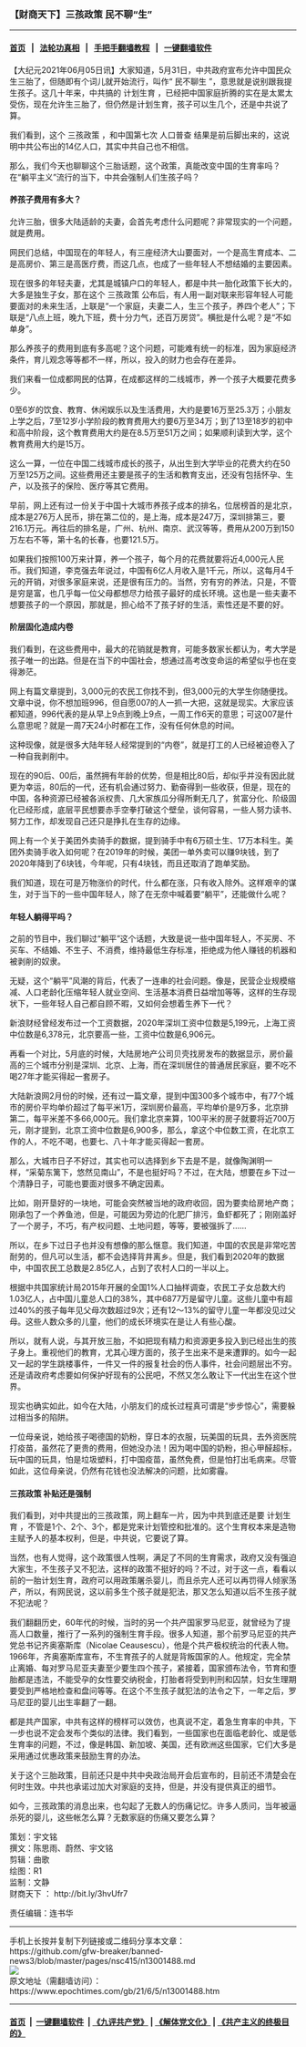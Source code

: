 ### 【财商天下】三孩政策 民不聊“生”
------------------------

#### [首页](https://github.com/gfw-breaker/banned-news3/blob/master/README.md) &nbsp;&nbsp;|&nbsp;&nbsp; [法轮功真相](https://github.com/begood0513/basic/blob/master/README.md)  &nbsp;&nbsp;|&nbsp;&nbsp; [手把手翻墙教程](https://github.com/gfw-breaker/guides/wiki)  &nbsp;&nbsp;|&nbsp;&nbsp; [一键翻墙软件](https://github.com/gfw-breaker/nogfw/blob/master/README.md)  



<div><p>
 【大纪元2021年06月05日讯】大家知道，5月31日，中共政府宣布允许中国民众生三胎了，但随即有个词儿就开始流行，叫作“
 <ok href="https://www.epochtimes.com/gb/tag/%E6%B0%91%E4%B8%8D%E8%81%8A%E7%94%9F.html">
  民不聊生
 </ok>
 ”，意思就是说别跟我提生孩子。这几十年来，中共搞的
 <ok href="https://www.epochtimes.com/gb/tag/%E8%AE%A1%E5%88%92%E7%94%9F%E8%82%B2.html">
  计划生育
 </ok>
 ，已经把中国家庭折腾的实在是太累太受伤，现在允许生三胎了，但仍然是计划生育，孩子可以生几个，还是中共说了算。
</p>
<p>
 我们看到，这个
 <ok href="https://www.epochtimes.com/gb/tag/%E4%B8%89%E5%AD%A9%E6%94%BF%E7%AD%96.html">
  三孩政策
 </ok>
 ，和中国第七次
 <ok href="https://www.epochtimes.com/gb/tag/%E4%BA%BA%E5%8F%A3%E6%99%AE%E6%9F%A5.html">
  人口普查
 </ok>
 结果是前后脚出来的，这说明中共公布出的14亿人口，其实中共自己也不相信。
</p>
<p>
 那么，我们今天也聊聊这个三胎话题，这个政策，真能改变中国的生育率吗？在“躺平主义”流行的当下，中共会强制人们生孩子吗？
</p>
<p>
</p>
<h4>
 养孩子费用有多大？
</h4>
<p>
 允许三胎，很多大陆适龄的夫妻，会首先考虑什么问题呢？非常现实的一个问题，就是费用。
</p>
<p>
 网民们总结，中国现在的年轻人，有三座经济大山要面对，一个是高生育成本、二是高房价、第三是高医疗费，而这几点，也成了一些年轻人不想结婚的主要因素。
</p>
<p>
 现在很多的年轻夫妻，尤其是城镇户口的年轻人，都是中共一胎化政策下长大的，大多是独生子女，那在这个
 <ok href="https://www.epochtimes.com/gb/tag/%E4%B8%89%E5%AD%A9%E6%94%BF%E7%AD%96.html">
  三孩政策
 </ok>
 公布后，有人用一副对联来形容年轻人可能要面对的未来生活，上联是“一个家庭，夫妻二人，生三个孩子，养四个老人”；下联是“八点上班，晚九下班，费十分力气，还百万房贷”。横批是什么呢？是“不如单身”。
</p>
<p>
 那么养孩子的费用到底有多高呢？这个问题，可能难有统一的标准，因为家庭经济条件，育儿观念等等都不一样，所以，投入的财力也会存在差异。
</p>
<p>
 我们来看一位成都网民的估算，在成都这样的二线城市，养一个孩子大概要花费多少。
</p>
<p>
 0至6岁的饮食、教育、休闲娱乐以及生活费用，大约是要16万至25.3万；小朋友上学之后，7至12岁小学阶段的教育费用大约要6万至34万；到了13至18岁的初中和高中阶段，这个教育费用大约是在8.5万至51万之间；如果顺利读到大学，这个教育费用大约是15万。
</p>
<p>
 这么一算，一位在中国二线城市成长的孩子，从出生到大学毕业的花费大约在50万至125万之间。这些费用还主要是孩子的生活和教育支出，还没有包括怀孕、生产，以及孩子的保险、医疗等其它费用。
</p>
<p>
 早前，网上还有过一份关于中国十大城市养孩子成本的排名，位居榜首的是北京，成本是276万人民币，排在第二位的，是上海，成本是247万，深圳排第三，要216.1万元。再往后的排名是，广州、杭州、南京、武汉等等，费用从200万到150万左右不等，第十名的长春，也要121.5万。
</p>
<p>
 如果我们按照100万来计算，养一个孩子，每个月的花费就要将近4,000元人民币。我们知道，李克强去年说过，中国有6亿人月收入是1千元，所以，这每月4千元的开销，对很多家庭来说，还是很有压力的。当然，穷有穷的养法，只是，不管是穷是富，也几乎每一位父母都想尽力给孩子最好的成长环境。这也是一些夫妻不想要孩子的一个原因，那就是，担心给不了孩子好的生活，索性还是不要的好。
</p>
<h4>
 阶层固化造成内卷
</h4>
<p>
 我们看到，在这些费用中，最大的花销就是教育，可能多数家长都认为，考大学是孩子唯一的出路。但是在当下的中国社会，想通过高考改变命运的希望似乎也在变得渺茫。
</p>
<p>
 网上有篇文章提到，3,000元的农民工你找不到，但3,000元的大学生你随便找。文章中说，你不想加班996，但自愿007的人一抓一大把，这就是现实。大家应该都知道，996代表的是从早上9点到晚上9点，一周工作6天的意思；可这007是什么意思呢？就是一周7天24小时都在工作，没有任何休息的时间。
</p>
<p>
 这种现像，就是很多大陆年轻人经常提到的“内卷”，就是打工的人已经被迫卷入了一种自我剥削中。
</p>
<p>
 现在的90后、00后，虽然拥有年龄的优势，但是相比80后，却似乎并没有因此就更为幸运，80后的一代，还有机会通过努力、勤奋得到一些收获，但是，现在的中国，各种资源已经被各派权贵、几大家族瓜分得所剩无几了，贫富分化、阶级固化已经形成，底层平民想要赤手空拳打破这个壁垒，谈何容易，一些人努力读书、努力工作，却发现自己还只是挣扎在生存的边缘。
</p>
<p>
 网上有一个关于美团外卖骑手的数据，提到骑手中有6万硕士生、17万本科生。美团外卖骑手收入如何呢？在2019年的时候，美团一单外卖可以赚9块钱，到了2020年降到了6块钱，今年呢，只有4块钱，而且还取消了跑单奖励。
</p>
<p>
 我们知道，现在可是万物涨价的时代，什么都在涨，只有收入除外。这样艰辛的谋生，对于当下的一些中国年轻人，除了在无奈中喊着要“躺平”，还能做什么呢？
</p>
<h4>
 年轻人躺得平吗？
</h4>
<p>
 之前的节目中，我们聊过“躺平”这个话题，大致是说一些中国年轻人，不买房、不买车、不结婚、不生子、不消费，维持最低生存标准，拒绝成为他人赚钱的机器和被剥削的奴隶。
</p>
<p>
 无疑，这个“躺平”风潮的背后，代表了一连串的社会问题。像是，民营企业规模缩减、人口老龄化压缩年轻人就业空间、生活基本消费日益增加等等，这样的生存现状下，一些年轻人自己都自顾不暇，又如何会想着生养下一代？
</p>
<p>
 新浪财经曾经发布过一个工资数据，2020年深圳工资中位数是5,199元，上海工资中位数是6,378元，北京要高一些，工资中位数是6,906元。
</p>
<p>
 再看一个对比，5月底的时候，大陆房地产公司贝壳找房发布的数据显示，房价最高的三个城市分别是深圳、北京、上海，而在深圳居住的普通居民家庭，要不吃不喝27年才能买得起一套房子。
</p>
<p>
 大陆新浪网2月份的时候，还有过一篇文章，提到中国300多个城市中，有77个城市的房价平均单价超过了每平米1万，深圳房价最高，平均单价是9万多，北京排第二，每平米差不多66,000元。我们拿北京来算，100平米的房子就要将近700万元，刚才提到，北京工资中位数是6,900多，那么，拿这个中位数工资，在北京工作的人，不吃不喝，也要七、八十年才能买得起一套房。
</p>
<p>
 那么，大城市日子不好过，其实也可以选择到乡下去是不是，就像陶渊明一样，“采菊东篱下，悠然见南山”，不是也挺好吗？不过，在大陆，想要在乡下过一个清静日子，可能也要面对很多不确定因素。
</p>
<p>
 比如，刚开垦好的一块地，可能会突然被当地的政府收回，因为要卖给房地产商；刚承包了一个养鱼池，但是，可能因为旁边的化肥厂排污，鱼虾都死了；刚刚盖好了一个房子，不巧，有产权问题、土地问题，等等，要被强拆了……
</p>
<p>
 所以，在乡下过日子也并没有想像的那么惬意。我们知道，中国的农民是非常吃苦耐劳的，但凡可以生活，都不会选择背井离乡。但是，我们看到2020年的数据中，中国农民工总数是2.85亿人，占到了农村人口的一半以上。
</p>
<p>
 根据中共国家统计局2015年开展的全国1%人口抽样调查，农民工子女总数大约1.03亿人，占中国儿童总人口的38%，其中6877万是留守儿童。这些儿童中有超过40%的孩子每年见父母次数超过9次；还有12～13%的留守儿童一年都没见过父母。这些人数众多的儿童，他们的成长环境实在是让人有些心酸。
</p>
<p>
 所以，就有人说，与其开放三胎，不如把现有精力和资源更多投入到已经出生的孩子身上。重视他们的教育，尤其心理方面的，孩子生出来不是来遭罪的。如今一起又一起的学生跳楼事件，一件又一件的报复社会的伤人事件，社会问题层出不穷。还是请政府考虑要如何保护好现有的公民吧，不然又怎么敢让下一代出生在这个世界。
</p>
<p>
 现实也确实如此，如今在大陆，小朋友们的成长过程真可谓是“步步惊心”，需要躲过相当多的陷阱。
</p>
<p>
 一位母亲说，她给孩子喝德国的奶粉，穿日本的衣服，玩美国的玩具，去外资医院打疫苗，虽然花了更贵的费用，但她没办法！因为喝中国的奶粉，担心甲醛超标，玩中国的玩具，怕是垃圾塑料，打中国疫苗，虽然免费，但是怕打出毛病来。尽管如此，这位母亲说，仍然有花钱也没法解决的问题，比如雾霾。
</p>
<h4>
 三孩政策 补贴还是强制
</h4>
<p>
 我们看到，对中共提出的三孩政策，网上翻车一片，因为中共到底还是要
 <ok href="https://www.epochtimes.com/gb/tag/%E8%AE%A1%E5%88%92%E7%94%9F%E8%82%B2.html">
  计划生育
 </ok>
 ，不管是1个、2个、3个，都是党来计划管控和批准的。这个生育权本来是造物主赋予人的基本权利，但是，中共说，它要说了算。
</p>
<p>
 当然，也有人觉得，这个政策很人性啊，满足了不同的生育需求，政府又没有强迫大家生，不生孩子又不犯法，这样的政策不挺好的吗？不过，对于这一点，看看以前的一胎计划生育，政府可以用政策屠杀婴儿，而且杀完人还可以再罚得人倾家荡产，所以，有网民说，这以前多生个孩子就是犯法，那又怎么知道以后不生孩子就不犯法呢？
</p>
<p>
 我们翻翻历史，60年代的时候，当时的另一个共产国家罗马尼亚，就曾经为了提高人口数量，推行了一系列的强制生育手段。很多人知道，那个前罗马尼亚的共产党总书记齐奥塞斯库（Nicolae Ceausescu），他是个共产极权统治的代表人物。1966年，齐奥塞斯库宣布，不生育孩子的人就是背叛国家的人。他规定，完全禁止离婚、每对罗马尼亚夫妻至少要生四个孩子，紧接着，国家颁布法令，节育和堕胎都是违法，不能受孕的女性要交纳税金，打胎者将受到判刑和囚禁，妇女生理期要受到严格地检查和盘问等等。在这个不生孩子就犯法的法令之下，一年之后，罗马尼亚的婴儿出生率翻了一翻。
</p>
<p>
 都是共产国家，中共有这样的榜样可以效仿，也真说不定，着急生育率的中共，下一步也说不定会发布个类似的法律。我们看到，一些国家也在面临老龄化、或是低生育率的问题，不过，像是韩国、新加坡、美国，还有欧洲这些国家，它们大多是采用通过优惠政策来鼓励生育的办法。
</p>
<p>
 关于这个三胎政策，目前还只是中共中央政治局开会后宣布的，目前还不清楚会在何时生效。中共也承诺过加大对家庭的支持，但是，并没有提供真正的细节。
</p>
<p>
 如今，三孩政策的消息出来，也勾起了无数人的伤痛记忆。许多人质问，当年被逼杀死的婴儿，这些帐怎么算？无数家庭的伤痛又要怎么算？
</p>
<p>
 策划：宇文铭
 <br/>
 撰文：陈思雨、蔚然、宇文铭
 <br/>
 剪辑：曲歌
 <br/>
 绘图：R1
 <br/>
 监制：文静
 <br/>
 <ok href="https://www.epochtimes.com/gb/tag/%E8%B4%A2%E5%95%86%E5%A4%A9%E4%B8%8B.html">
  财商天下
 </ok>
 ：
 <ok href="http://bit.ly/3hvUfr7">
  http://bit.ly/3hvUfr7
 </ok>
</p>
<p>
 责任编辑：连书华
</p>
</div>
<hr/>
手机上长按并复制下列链接或二维码分享本文章：<br/>
https://github.com/gfw-breaker/banned-news3/blob/master/pages/nsc415/n13001488.md <br/>
<a href='https://github.com/gfw-breaker/banned-news3/blob/master/pages/nsc415/n13001488.md'><img src='https://github.com/gfw-breaker/banned-news3/blob/master/pages/nsc415/n13001488.md.png'/></a> <br/>
原文地址（需翻墙访问）：https://www.epochtimes.com/gb/21/6/5/n13001488.htm


------------------------
#### [首页](https://github.com/gfw-breaker/banned-news3/blob/master/README.md) &nbsp;|&nbsp; [一键翻墙软件](https://github.com/gfw-breaker/nogfw/blob/master/README.md) &nbsp;| [《九评共产党》](https://github.com/gfw-breaker/9ping.md/blob/master/README.md#九评之一评共产党是什么) | [《解体党文化》](https://github.com/gfw-breaker/jtdwh.md/blob/master/README.md) | [《共产主义的终极目的》](https://github.com/gfw-breaker/gczydzjmd.md/blob/master/README.md)


<img src='http://gfw-breaker.win/banned-news3/pages/nsc415/n13001488.md' width='0px' height='0px'/>